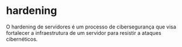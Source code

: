 # hardening
O hardening de servidores é um processo de cibersegurança que visa fortalecer a infraestrutura de um servidor para resistir a ataques cibernéticos.
